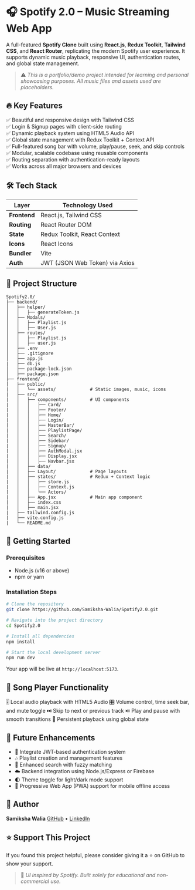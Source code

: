 
# 🎧 Spotify 2.0 – Music Streaming Web App

A full-featured **Spotify Clone** built using **React.js**, **Redux Toolkit**, **Tailwind CSS**, and **React Router**, replicating the modern Spotify user experience. It supports dynamic music playback, responsive UI, authentication routes, and global state management.

> ⚠️ *This is a portfolio/demo project intended for learning and personal showcasing purposes. All music files and assets used are placeholders.*



## 🔥 Key Features

✅ Beautiful and responsive design with Tailwind CSS  
✅ Login & Signup pages with client-side routing  
✅ Dynamic playback system using HTML5 Audio API  
✅ Global state management with Redux Toolkit + Context API  
✅ Full-featured song bar with volume, play/pause, seek, and skip controls  
✅ Modular, scalable codebase using reusable components  
✅ Routing separation with authentication-ready layouts  
✅ Works across all major browsers and devices



## 🛠 Tech Stack

| Layer         | Technology Used                |
|---------------|--------------------------------|
| **Frontend**  | React.js, Tailwind CSS         |
| **Routing**   | React Router DOM               |
| **State**     | Redux Toolkit, React Context   |
| **Icons**     | React Icons                    |
| **Bundler**   | Vite                           |
| **Auth**      | JWT (JSON Web Token) via Axios |




## 📁 Project Structure

```plaintext
Spotify2.0/
├── backend/
│   ├── helper/         
│   │   ├── generateToken.js
│   ├── Modals/
│   │   ├── Playlist.js
│   │   ├── User.js
│   ├── routes/
│   │   ├── Playlist.js
│   │   ├── user.js
│   ├── .env             
│   ├── .gitignore             
│   ├── app.js
|   ├── db.js            
│   ├── package-lock.json            
│   ├── package.json 
├── frontend/
|   ├── public/
|   │   └── assets/             # Static images, music, icons
|   ├── src/
|   │   ├── components/         # UI components
|   │   │   ├── Card/
|   │   │   ├── Footer/
|   │   │   ├── Home/
|   │   │   ├── Login/
|   │   │   ├── MasterBar/
|   │   │   ├── PlaylistPage/
|   │   │   ├── Search/
|   │   │   ├── Sidebar/
|   │   │   ├── Signup/ 
|   │   │   ├── AuthModal.jsx   
|   │   │   ├── Display.jsx  
|   │   │   ├── Navbar.jsx 
|   │   ├── data/
|   │   ├── Layout/             # Page layouts
|   │   ├── states/             # Redux + Context logic
|   │   │   ├── store.js
|   │   │   ├── Context.js
|   │   │   └── Actors/
|   │   ├── App.jsx             # Main app component
|   │   ├── index.css
|   │   ├── main.jsx
|   ├── tailwind.config.js
|   ├── vite.config.js
|   └── README.md
````



## 🚀 Getting Started

### Prerequisites

* Node.js (v16 or above)
* npm or yarn

### Installation Steps

```bash
# Clone the repository
git clone https://github.com/Samiksha-Walia/Spotify2.0.git

# Navigate into the project directory
cd Spotify2.0

# Install all dependencies
npm install

# Start the local development server
npm run dev
```

Your app will be live at `http://localhost:5173`.


## 🎵 Song Player Functionality

🎚️ Local audio playback with HTML5 Audio
🎛️ Volume control, time seek bar, and mute toggle
⏭️ Skip to next or previous track
⏯️ Play and pause with smooth transitions
🔁 Persistent playback using global state



## 🌱 Future Enhancements

* 🔐 Integrate JWT-based authentication system
* 🎶 Playlist creation and management features
* 🔎 Enhanced search with fuzzy matching
* ☁️ Backend integration using Node.js/Express or Firebase
* 🌓 Theme toggle for light/dark mode support
* 📱 Progressive Web App (PWA) support for mobile offline access


## 👤 Author

**Samiksha Walia**
[GitHub](https://github.com/Samiksha-Walia) • [LinkedIn](https://linkedin.com/in/samiksha-walia) 



## ⭐️ Support This Project

If you found this project helpful, please consider giving it a ⭐️ on GitHub to show your support.



> 📝 *UI inspired by Spotify. Built solely for educational and non-commercial use.*



